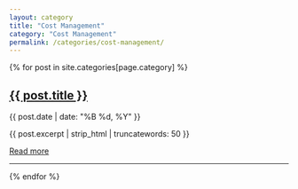 ```yaml
---
layout: category
title: "Cost Management"
category: "Cost Management"
permalink: /categories/cost-management/
---
```


<article class="page-content">

  {% for post in site.categories[page.category] %}
    <div class="post-preview">
      <h2><a href="{{ post.url | relative_url }}">{{ post.title }}</a></h2>
      <p class="post-meta">{{ post.date | date: "%B %d, %Y" }}</p>
      <p>{{ post.excerpt | strip_html | truncatewords: 50 }}</p>
      <a href="{{ post.url | relative_url }}">Read more</a>
    </div>
    <hr>
  {% endfor %}

</article>
